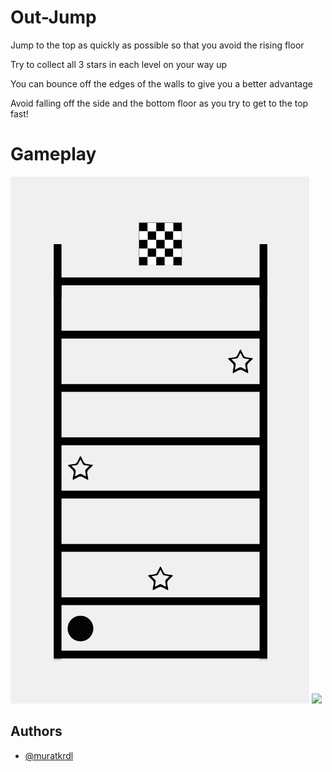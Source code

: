 
# Out-Jump

Jump to the top as quickly as possible so that you avoid the rising floor

Try to collect all 3 stars in each level on your way up

You can bounce off the edges of the walls to give you a better advantage

Avoid falling off the side and the bottom floor as you try to get to the top fast!

# Gameplay

<img src="https://github.com/muratkrdl/Out-Jump/blob/main/Picture.png" width="auto">

<img src="https://github.com/muratkrdl/Out-Jump/blob/main/Gameplay.gif" width="450">


## Authors

- [@muratkrdl](https://github.com/muratkrdl)

